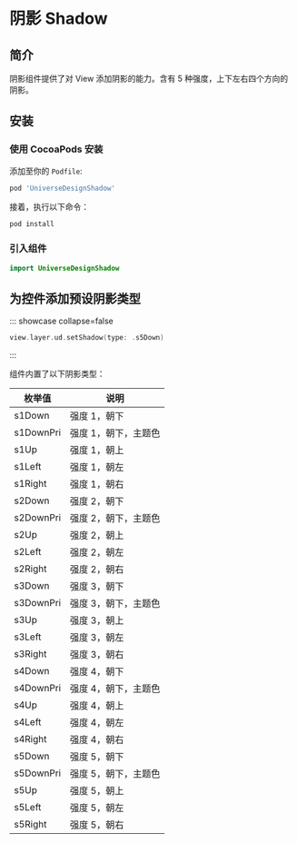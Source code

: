 # 阴影 Shadow

## 简介

阴影组件提供了对 View 添加阴影的能力。含有 5 种强度，上下左右四个方向的阴影。

## 安装

### 使用 CocoaPods 安装

添加至你的 `Podfile`:

```bash
pod 'UniverseDesignShadow'
```

接着，执行以下命令：

```bash
pod install
```

### 引入组件

```swift
import UniverseDesignShadow
```

## 为控件添加预设阴影类型

::: showcase collapse=false
<SiteImage
    width = "100"
    height = "100"
    src = "https://lf3-static.bytednsdoc.com/obj/eden-cn/5161eh7pldnuvk/UDCResource/UDCardHeader/shadow_s5.png"
    darkSrc = "https://lf3-static.bytednsdoc.com/obj/eden-cn/5161eh7pldnuvk/UDCResource/UDCardHeader/shadow_s5.png"
    />

```swift
view.layer.ud.setShadow(type: .s5Down)
```

:::

组件内置了以下阴影类型：

<SiteTableHighlight columns="2" type="3" />

枚举值 | 说明
---|---
s1Down | 强度 1，朝下
s1DownPri | 强度 1，朝下，主题色
s1Up | 强度 1，朝上
s1Left | 强度 1，朝左
s1Right | 强度 1，朝右
s2Down | 强度 2，朝下
s2DownPri | 强度 2，朝下，主题色
s2Up | 强度 2，朝上
s2Left | 强度 2，朝左
s2Right | 强度 2，朝右
s3Down | 强度 3，朝下
s3DownPri | 强度 3，朝下，主题色
s3Up | 强度 3，朝上
s3Left | 强度 3，朝左
s3Right | 强度 3，朝右
s4Down | 强度 4，朝下
s4DownPri | 强度 4，朝下，主题色
s4Up | 强度 4，朝上
s4Left | 强度 4，朝左
s4Right | 强度 4，朝右
s5Down | 强度 5，朝下
s5DownPri | 强度 5，朝下，主题色
s5Up | 强度 5，朝上
s5Left | 强度 5，朝左
s5Right | 强度 5，朝右
